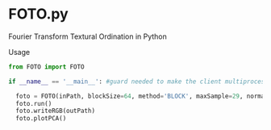 # FOTO.py
Fourier Transform Textural Ordination in Python

Usage

```python
from FOTO import FOTO

if __name__ == '__main__': #guard needed to make the client multiprocess safe

  foto = FOTO(inPath, blockSize=64, method='BLOCK', maxSample=29, normalize=True)
  foto.run()
  foto.writeRGB(outPath)
  foto.plotPCA()
```
